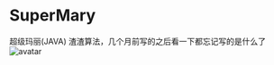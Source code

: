 # SuperMary
超级玛丽(JAVA)
渣渣算法，几个月前写的之后看一下都忘记写的是什么了
![avatar](https://ws1.sinaimg.cn/large/9150e4e5ly1fnw953at14j202p021t8h.jpg)
